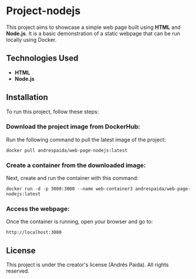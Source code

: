 # Project-nodejs

This project aims to showcase a simple web page built using **HTML** and **Node.js**. It is a basic demonstration of a static webpage that can be run locally using Docker.

## Technologies Used

- **HTML**
- **Node.js**

## Installation

To run this project, follow these steps:

### Download the project image from DockerHub:

Run the following command to pull the latest image of the project:

    docker pull andrespaida/web-page-nodejs:latest

### Create a container from the downloaded image:

Next, create and run the container with this command:

    docker run -d -p 3000:3000 --name web-container3 andrespaida/web-page-nodejs:latest

### Access the webpage:

Once the container is running, open your browser and go to:

    http://localhost:3000

## License

This project is under the creator's license (Andrés Paida). All rights reserved.
